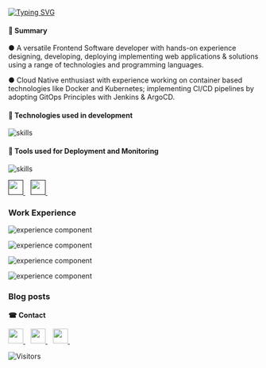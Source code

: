 
[![Typing SVG](https://readme-typing-svg.demolab.com/?lines=🏼Hi+there+👋,+this+is+Yash;Welcome+to+the+GitHub+profile)](https://git.io/typing-svg)

#### 📝 Summary
● A versatile Frontend Software developer with hands-on experience designing, developing, deploying implementing web applications & solutions using a range of technologies and programming languages.

● Cloud Native enthusiast with experience working on container based technologies like
Docker and Kubernetes; implementing CI/CD pipelines by adopting GitOps Principles with Jenkins & ArgoCD.



#### 🔧 Technologies used in development 

![skills](https://skillicons.dev/icons?i=html,css,sass,js,go,nodejs,react,mongodb,jquery,python&theme=light)

#### 🔧 Tools used for Deployment and Monitoring

![skills](https://skillicons.dev/icons?i=git,github,linux,bash,vim,docker,kubernetes,ansible,jenkins,prometheus&theme=light)


<a href="">
    <img width="30px" src="https://www.vectorlogo.zone/logos/helmsh/helmsh-icon.svg" />
  </a>&ensp;
<a href="">
    <img width="30px" src="https://www.vectorlogo.zone/logos/argoprojio/argoprojio-icon.svg" />
  </a>&ensp;

### Work Experience

![experience component](https://readme-components.vercel.app/api?component=experience&company=ucal&role=Research%20Assistant&fill=0033a0)

![experience component](https://readme-components.vercel.app/api?component=experience&company=dineout&role=Frontend%20Developer%20Intern&fill=000000)

![experience component](https://readme-components.vercel.app/api?component=experience&company=iiserbhopal&role=Project%20Intern&fill=0033a0)


![experience component](https://readme-components.vercel.app/api?component=experience&company=frontrow&role=Product%20Manager%20intern&fill=000000)

### Blog posts
<!-- BLOG-POST-LIST:START -->
<!-- BLOG-POST-LIST:END -->

#### ☎ Contact
<a href="https://www.linkedin.com/in/yashrv/">
    <img width="30px" src="https://www.vectorlogo.zone/logos/linkedin/linkedin-icon.svg" />
  </a>&ensp;

<a href="https://www.twitter.com/in/yashrv/">
    <img width="30px" src="https://www.vectorlogo.zone/logos/twitter/twitter-icon.svg" />
  </a>&ensp;
  
  <a href="https://yash-rv.medium.com/">
    <img width="30px" src="https://www.vectorlogo.zone/logos/medium/medium-tile.svg" />
  </a>&ensp;
  
  ![Visitors](https://visitor-badge.laobi.icu/badge?page_id=YashV1729.YashV1729)
